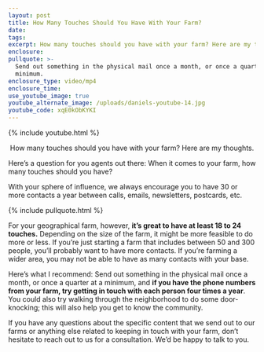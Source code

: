 ```yaml
---
layout: post
title: How Many Touches Should You Have With Your Farm?
date:
tags:
excerpt: How many touches should you have with your farm? Here are my thoughts.
enclosure:
pullquote: >-
  Send out something in the physical mail once a month, or once a quarter at a
  minimum.
enclosure_type: video/mp4
enclosure_time:
use_youtube_image: true
youtube_alternate_image: /uploads/daniels-youtube-14.jpg
youtube_code: xqE0kObKYKI
---
```


{% include youtube.html %}<center>How many touches should you have with your farm? Here are my thoughts.</center>

Here’s a question for you agents out there: When it comes to your farm, how many touches should you have?

With your sphere of influence, we always encourage you to have 30 or more contacts a year between calls, emails, newsletters, postcards, etc.

{% include pullquote.html %}

For your geographical farm, however, **it’s great to have at least 18 to 24 touches.** Depending on the size of the farm, it might be more feasible to do more or less. If you’re just starting a farm that includes between 50 and 300 people, you’ll probably want to have more contacts. If you’re farming a wider area, you may not be able to have as many contacts with your base.

Here’s what I recommend: Send out something in the physical mail once a month, or once a quarter at a minimum, and **if you have the phone numbers from your farm, try getting in touch with each person four times a year**. You could also try walking through the neighborhood to do some door-knocking; this will also help you get to know the community.

If you have any questions about the specific content that we send out to our farms or anything else related to keeping in touch with your farm, don’t hesitate to reach out to us for a consultation. We’d be happy to talk to you.